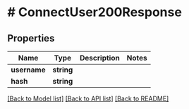 # # ConnectUser200Response

## Properties

Name | Type | Description | Notes
------------ | ------------- | ------------- | -------------
**username** | **string** |  |
**hash** | **string** |  |

[[Back to Model list]](../../README.md#models) [[Back to API list]](../../README.md#endpoints) [[Back to README]](../../README.md)
